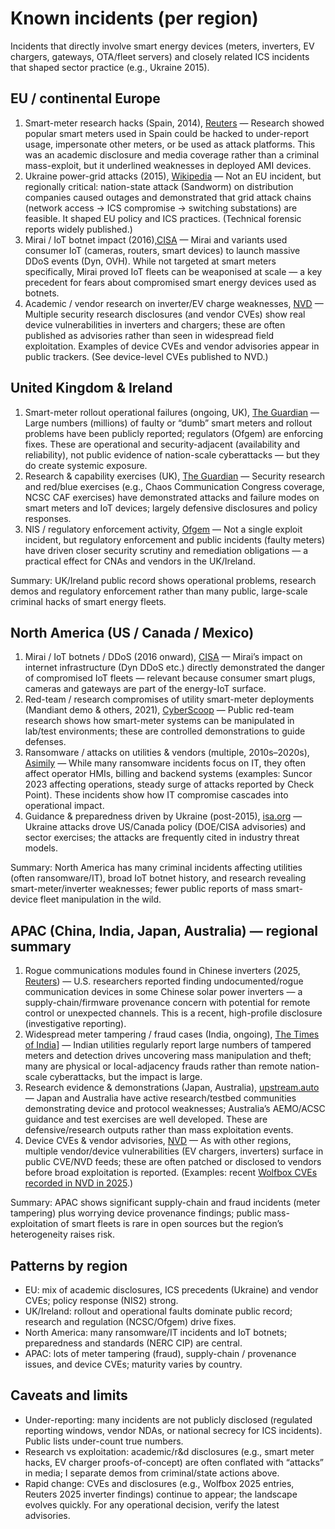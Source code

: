 # Known incidents (per region)

Incidents that directly involve smart energy devices (meters, inverters, EV chargers, gateways, OTA/fleet servers) 
and closely related ICS incidents that shaped sector practice (e.g., Ukraine 2015). 

## EU / continental Europe

1.  Smart-meter research hacks (Spain, 2014), [Reuters](https://www.reuters.com/article/technology/popular-electricity-smart-meters-in-spain-can-be-hacked-researchers-say-idUSKCN0HW15E/ "Popular electricity smart meters in Spain can be hacked, ...") — Research showed popular smart meters used in Spain could be hacked to under-report usage, impersonate other meters, or be used as attack platforms. This was an academic disclosure and media coverage rather than a criminal mass-exploit, but it underlined weaknesses in deployed AMI devices. 
2.  Ukraine power-grid attacks (2015), [Wikipedia](https://en.wikipedia.org/wiki/2015_Ukraine_power_grid_hack "2015 Ukraine power grid hack") — Not an EU incident, but regionally critical: nation-state attack (Sandworm) on distribution companies caused outages and demonstrated that grid attack chains (network access → ICS compromise → switching substations) are feasible. It shaped EU policy and ICS practices. (Technical forensic reports widely published.)
3.  Mirai / IoT botnet impact (2016),[CISA](https://www.cisa.gov/news-events/alerts/2016/10/14/heightened-ddos-threat-posed-mirai-and-other-botnets "Heightened DDoS Threat Posed by Mirai and Other Botnets") — Mirai and variants used consumer IoT (cameras, routers, smart devices) to launch massive DDoS events (Dyn, OVH). While not targeted at smart meters specifically, Mirai proved IoT fleets can be weaponised at scale — a key precedent for fears about compromised smart energy devices used as botnets.
4.  Academic / vendor research on inverter/EV charge weaknesses, [NVD](https://nvd.nist.gov/vuln/detail/CVE-2025-5747 "CVE-2025-5747 - NVD") — Multiple security research disclosures (and vendor CVEs) show real device vulnerabilities in inverters and chargers; these are often published as advisories rather than seen in widespread field exploitation. Examples of device CVEs and vendor advisories appear in public trackers. (See device-level CVEs published to NVD.)

## United Kingdom & Ireland

1.  Smart-meter rollout operational failures (ongoing, UK), [The Guardian](https://www.theguardian.com/business/2024/mar/26/smart-meter-rollout-number-faulty-machines-leaps-great-britain "New blow to British smart meter rollout as number of faulty machines leaps to 4m") — Large numbers (millions) of faulty or “dumb” smart meters and rollout problems have been publicly reported; regulators (Ofgem) are enforcing fixes. These are operational and security-adjacent (availability and reliability), not public evidence of nation-scale cyberattacks — but they do create systemic exposure.
2.  Research & capability exercises (UK), [The Guardian](https://www.theguardian.com/technology/2017/jan/05/information-security-broken-hacking-event-chaos-communications-congress "Five things that got broken at the oldest hacking event in ...") — Security research and red/blue exercises (e.g., Chaos Communication Congress coverage, NCSC CAF exercises) have demonstrated attacks and failure modes on smart meters and IoT devices; largely defensive disclosures and policy responses.
3.  NIS / regulatory enforcement activity, [Ofgem](https://www.ofgem.gov.uk/energy-regulation/technology-and-innovation/cybersecurity "Cybersecurity") — Not a single exploit incident, but regulatory enforcement and public incidents (faulty meters) have driven closer security scrutiny and remediation obligations — a practical effect for CNAs and vendors in the UK/Ireland.

Summary: UK/Ireland public record shows operational problems, research demos and regulatory enforcement rather 
than many public, large-scale criminal hacks of smart energy fleets.

## North America (US / Canada / Mexico)

1.  Mirai / IoT botnets / DDoS (2016 onward), [CISA](https://www.cisa.gov/news-events/alerts/2016/10/14/heightened-ddos-threat-posed-mirai-and-other-botnets "Heightened DDoS Threat Posed by Mirai and Other Botnets") — Mirai’s impact on internet infrastructure (Dyn DDoS etc.) directly demonstrated the danger of compromised IoT fleets — relevant because consumer smart plugs, cameras and gateways are part of the energy-IoT surface. 
2.  Red-team / research compromises of utility smart-meter deployments (Mandiant demo & others, 2021), [CyberScoop](https://cyberscoop.com/mandiant-utility-hack-smart-meter-red-team/ "How (and why) cyber specialists hacked a North American ...") — Public red-team research shows how smart-meter systems can be manipulated in lab/test environments; these are controlled demonstrations to guide defenses.
3.  Ransomware / attacks on utilities & vendors (multiple, 2010s–2020s), [Asimily](https://asimily.com/blog/top-utilities-cyberattacks-of-2025/ "Top Utilities Cyberattacks of 2025 and Their Impact") — While many ransomware incidents focus on IT, they often affect operator HMIs, billing and backend systems (examples: Suncor 2023 affecting operations, steady surge of attacks reported by Check Point). These incidents show how IT compromise cascades into operational impact. 
4.  Guidance & preparedness driven by Ukraine (post-2015), [isa.org](https://www.isa.org/intech-home/2017/march-april/features/ukrainian-power-grids-cyberattack "Special Section: Ukrainian power grids cyberattack") — Ukraine attacks drove US/Canada policy (DOE/CISA advisories) and sector exercises; the attacks are frequently cited in industry threat models. 

Summary: North America has many criminal incidents affecting utilities (often ransomware/IT), broad IoT botnet 
history, and research revealing smart-meter/inverter weaknesses; fewer public reports of mass smart-device fleet 
manipulation in the wild.

## APAC (China, India, Japan, Australia) — regional summary

1.  Rogue communications modules found in Chinese inverters (2025, [Reuters](https://www.reuters.com/sustainability/climate-energy/ghost-machine-rogue-communication-devices-found-chinese-inverters-2025-05-14/ "Rogue communication devices found in Chinese solar ...")) — U.S. researchers reported finding undocumented/rogue communication devices in some Chinese solar power inverters — a supply-chain/firmware provenance concern with potential for remote control or unexpected channels. This is a recent, high-profile disclosure (investigative reporting). 
2.  Widespread meter tampering / fraud cases (India, ongoing), [The Times of India](https://timesofindia.indiatimes.com/city/bhopal/2k-power-thefts-found-as-consequence-of-contentious-smart-meter-drive/articleshow/123350785.cms "2k power thefts found as consequence of 'contentious' ...")] — Indian utilities regularly report large numbers of tampered meters and detection drives uncovering mass manipulation and theft; many are physical or local-adjacency frauds rather than remote nation-scale cyberattacks, but the impact is large.
3.  Research evidence & demonstrations (Japan, Australia), [upstream.auto](https://upstream.auto/blog/cybersecurity-and-privacy-risks-of-ev-charging-networks/ "EV CPO Under Siege: A New Attack Exposed ...") — Japan and Australia have active research/testbed communities demonstrating device and protocol weaknesses; Australia’s AEMO/ACSC guidance and test exercises are well developed. These are defensive/research outputs rather than mass exploitation events. 
4.  Device CVEs & vendor advisories, [NVD](https://nvd.nist.gov/vuln/detail/CVE-2025-5747 "CVE-2025-5747 - NVD") — As with other regions, multiple vendor/device vulnerabilities (EV chargers, inverters) surface in public CVE/NVD feeds; these are often patched or disclosed to vendors before broad exploitation is reported. (Examples: recent [Wolfbox CVEs recorded in NVD in 2025](../re-cve/wolfbox-cluster.md).)

Summary: APAC shows significant supply-chain and fraud incidents (meter tampering) plus worrying device provenance 
findings; public mass-exploitation of smart fleets is rare in open sources but the region’s heterogeneity raises risk.

## Patterns by region

*   EU: mix of academic disclosures, ICS precedents (Ukraine) and vendor CVEs; policy response (NIS2) strong.
*   UK/Ireland: rollout and operational faults dominate public record; research and regulation (NCSC/Ofgem) drive fixes.
*   North America: many ransomware/IT incidents and IoT botnets; preparedness and standards (NERC CIP) are central.
*   APAC: lots of meter tampering (fraud), supply-chain / provenance issues, and device CVEs; maturity varies by country.

## Caveats and limits

*   Under-reporting: many incidents are not publicly disclosed (regulated reporting windows, vendor NDAs, or national secrecy for ICS incidents). Public lists under-count true numbers.
*   Research vs exploitation: academic/r\&d disclosures (e.g., smart meter hacks, EV charger proofs-of-concept) are often conflated with “attacks” in media; I separate demos from criminal/state actions above.
*   Rapid change: CVEs and disclosures (e.g., Wolfbox 2025 entries, Reuters 2025 inverter findings) continue to appear; the landscape evolves quickly. For any operational decision, verify the latest advisories.
